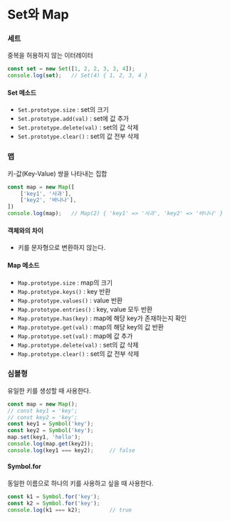 # Set와 Map

### 세트

중복을 허용하지 않는 이터레이터

```js
const set = new Set([1, 2, 2, 3, 3, 4]);
console.log(set);	// Set(4) { 1, 2, 3, 4 }
```

#### Set 메소드

- `Set.prototype.size` : set의 크기
- `Set.prototype.add(val)` : set에 값 추가
- `Set.prototype.delete(val)` : set의 값 삭제
- `Set.prototype.clear()` : set의 값 전부 삭제

### 맵

키-값(Key-Value) 쌍을 나타내는 집합

```js
const map = new Map([
    ['key1', '사과'],
    ['key2', '바나나'],
])
console.log(map);	// Map(2) { 'key1' => '사과', 'key2' => '바나나' }
```

#### 객체와의 차이

- 키를 문자형으로 변환하지 않는다.

#### Map 메소드

- `Map.prototype.size` : map의 크기
- `Map.prototype.keys()` : key 반환
- `Map.prototype.values()` : value 반환
- `Map.prototype.entries()` : key, value 모두 반환
- `Map.prototype.has(key)` : map에 해당 key가 존재하는지 확인
- `Map.prototype.get(val)` : map의 해당 key의 값 반환
- `Map.prototype.set(val)` : map에 값 추가
- `Map.prototype.delete(val)` : set의 값 삭제
- `Map.prototype.clear()` : set의 값 전부 삭제

### 심볼형

유일한 키를 생성할 때 사용한다.

```js
const map = new Map();
// const key1 = 'key';
// const key2 = 'key';
const key1 = Symbol('key');
const key2 = Symbol('key');
map.set(key1, 'hello');
console.log(map.get(key2));
console.log(key1 === key2);     // false
```

#### Symbol.for

동일한 이름으로 하나의 키를 사용하고 싶을 때 사용한다.

```js
const k1 = Symbol.for('key');
const k2 = Symbol.for('key');
console.log(k1 === k2);         // true
```


